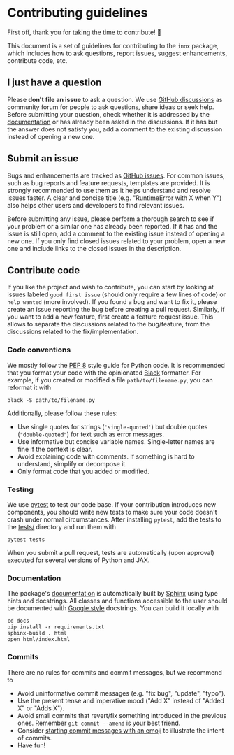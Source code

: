 # Contributing guidelines

First off, thank you for taking the time to contribute! 🎉

This document is a set of guidelines for contributing to the `inox` package, which includes how to ask questions, report issues, suggest enhancements, contribute code, etc.

## I just have a question

Please **don't file an issue** to ask a question. We use [GitHub discussions](https://github.com/francois-rozet/inox/discussions) as community forum for people to ask questions, share ideas or seek help. Before submitting your question, check whether it is addressed by the [documentation](https://inox.readthedocs.io) or has already been asked in the discussions. If it has but the answer does not satisfy you, add a comment to the existing discussion instead of opening a new one.

## Submit an issue

Bugs and enhancements are tracked as [GitHub issues](https://github.com/francois-rozet/inox/issues). For common issues, such as bug reports and feature requests, templates are provided. It is strongly recommended to use them as it helps understand and resolve issues faster. A clear and concise title (e.g. "RuntimeError with X when Y") also helps other users and developers to find relevant issues.

Before submitting any issue, please perform a thorough search to see if your problem or a similar one has already been reported. If it has and the issue is still open, add a comment to the existing issue instead of opening a new one. If you only find closed issues related to your problem, open a new one and include links to the closed issues in the description.

## Contribute code

If you like the project and wish to contribute, you can start by looking at issues labeled `good first issue` (should only require a few lines of code) or `help wanted` (more involved). If you found a bug and want to fix it, please create an issue reporting the bug before creating a pull request. Similarly, if you want to add a new feature, first create a feature request issue. This allows to separate the discussions related to the bug/feature, from the discussions related to the fix/implementation.

### Code conventions

We mostly follow the [PEP 8](https://peps.python.org/pep-0008/) style guide for Python code. It is recommended that you format your code with the opinionated [Black](https://github.com/psf/black) formatter. For example, if you created or modified a file `path/to/filename.py`, you can reformat it with

```
black -S path/to/filename.py
```

Additionally, please follow these rules:

* Use single quotes for strings (`'single-quoted'`) but double quotes (`"double-quoted"`) for text such as error messages.
* Use informative but concise variable names. Single-letter names are fine if the context is clear.
* Avoid explaining code with comments. If something is hard to understand, simplify or decompose it.
* Only format code that you added or modified.

### Testing

We use [pytest](https://docs.pytest.org) to test our code base. If your contribution introduces new components, you should write new tests to make sure your code doesn't crash under normal circumstances. After installing `pytest`, add the tests to the [tests/](tests) directory and run them with

```
pytest tests
```

When you submit a pull request, tests are automatically (upon approval) executed for several versions of Python and JAX.

### Documentation

The package's [documentation](https://inox.readthedocs.io) is automatically built by [Sphinx](https://www.sphinx-doc.org) using type hints and docstrings. All classes and functions accessible to the user should be documented with [Google style](https://google.github.io/styleguide/pyguide.html#38-comments-and-docstrings) docstrings. You can build it locally with

```
cd docs
pip install -r requirements.txt
sphinx-build . html
open html/index.html
```

### Commits

There are no rules for commits and commit messages, but we recommend to

* Avoid uninformative commit messages (e.g. "fix bug", "update", "typo").
* Use the present tense and imperative mood ("Add X" instead of "Added X" or "Adds X").
* Avoid small commits that revert/fix something introduced in the previous ones. Remember `git commit --amend` is your best friend.
* Consider [starting commit messages with an emoji](https://gitmoji.dev) to illustrate the intent of commits.
* Have fun!
